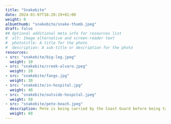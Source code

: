 ```yaml
---
title: "Snakebite"
date: 2024-01-07T16:20:19+01:00
weight: 0
albumthumb: "snakebite/snake-thumb.jpeg"
draft: false
## Optional additional meta info for resources list
#  alt: Image alternative and screen-reader text
#  phototitle: A title for the photo
#  description: A sub-title or description for the photo
resources:
- src: "snakebite/big-leg.jpeg"
  weight: 10
- src: "snakebite/creek-alvaro.jpeg"
  weight: 20
- src: "snakebite/fangs.jpg"
  weight: 30
- src: "snakebite/in-hospital.jpg"
  weight: 40
- src: "snakebite/outside-hospital.jpeg"
  weight: 50
- src: "snakebite/pete-beach.jpeg"
  description: Pete is being carried by the Coast Guard before being taken to the hospital by boat.
  weight: 60
---
```


